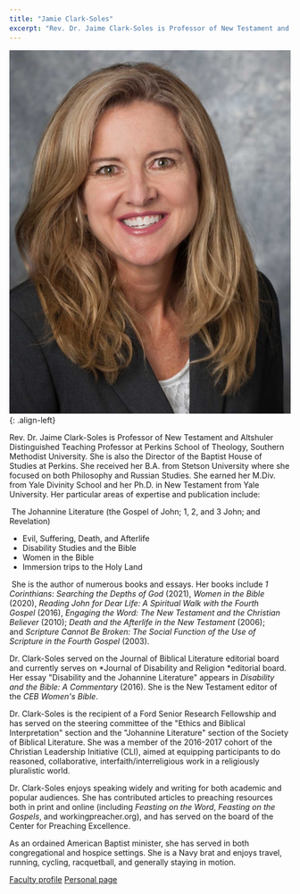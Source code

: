 ```yaml
---
title: "Jamie Clark-Soles"
excerpt: "Rev. Dr. Jaime Clark-Soles is Professor of New Testament and Altshuler Distinguished Teaching Professor at Perkins School of Theology, Southern Methodist University."
---
```

![image-left](/assets/images/clark-soles-cropped-headshot-768x992.jpg){: .align-left}

Rev. Dr. Jaime Clark-Soles is Professor of New Testament and Altshuler Distinguished Teaching Professor at Perkins School of Theology, Southern Methodist University. She is also the Director of the Baptist House of Studies at Perkins. She received her B.A. from Stetson University where she focused on both Philosophy and Russian Studies. She earned her M.Div. from Yale Divinity School and her Ph.D. in New Testament from Yale University. Her particular areas of expertise and publication include:

 The Johannine Literature (the Gospel of John; 1, 2, and 3 John; and Revelation)

-   Evil, Suffering, Death, and Afterlife
-   Disability Studies and the Bible
-   Women in the Bible
-   Immersion trips to the Holy Land

 She is the author of numerous books and essays. Her books include *1 Corinthians: Searching the Depths of God* (2021), *Women in the Bible* (2020), *Reading John for Dear Life: A Spiritual Walk with the Fourth Gospel* (2016), *Engaging the Word: The New Testament and the Christian Believer* (2010); *Death and the Afterlife in the New Testament* (2006); and *Scripture Cannot Be Broken: The Social Function of the Use of Scripture in the Fourth Gospel* (2003).

Dr. Clark-Soles served on the Journal of Biblical Literature editorial board and currently serves on *Journal of Disability and Religion *editorial board. Her essay "Disability and the Johannine Literature" appears in *Disability and the Bible: A Commentary* (2016). She is the New Testament editor of the *CEB Women's Bible*.

Dr. Clark-Soles is the recipient of a Ford Senior Research Fellowship and has served on the steering committee of the "Ethics and Biblical Interpretation" section and the "Johannine Literature" section of the Society of Biblical Literature. She was a member of the 2016-2017 cohort of the Christian Leadership Initiative (CLI), aimed at equipping participants to do reasoned, collaborative, interfaith/interreligious work in a religiously pluralistic world.

Dr. Clark-Soles enjoys speaking widely and writing for both academic and popular audiences. She has contributed articles to preaching resources both in print and online (including *Feasting on the Word*, *Feasting on the Gospels*, and workingpreacher.org), and has served on the board of the Center for Preaching Excellence.

As an ordained American Baptist minister, she has served in both congregational and hospice settings. She is a Navy brat and enjoys travel, running, cycling, racquetball, and generally staying in motion.

[Faculty profile](https://www.smu.edu/Perkins/FacultyAcademics/FacultyListingA-Z/Clark-Soles)
[Personal page](http://jaimeclarksoles.com/about-me/)